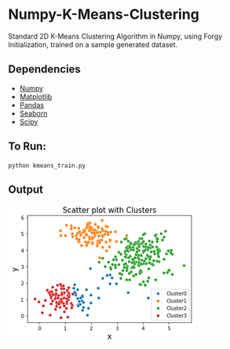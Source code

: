 # Numpy-K-Means-Clustering
Standard 2D K-Means Clustering Algorithm in Numpy, using Forgy Initialization, trained on a sample generated dataset. 

## Dependencies

- [Numpy](https://anaconda.org/conda-forge/numpy)
- [Matplotlib](https://anaconda.org/conda-forge/matplotlib)
- [Pandas](https://anaconda.org/conda-forge/pandas)
- [Seaborn](https://anaconda.org/conda-forge/seaborn/)
- [Scipy](https://scipy.org/install/)

## To Run:
```
python kmeans_train.py 
```

## Output

![Alt text](/images/kmeans_plot.png)  
